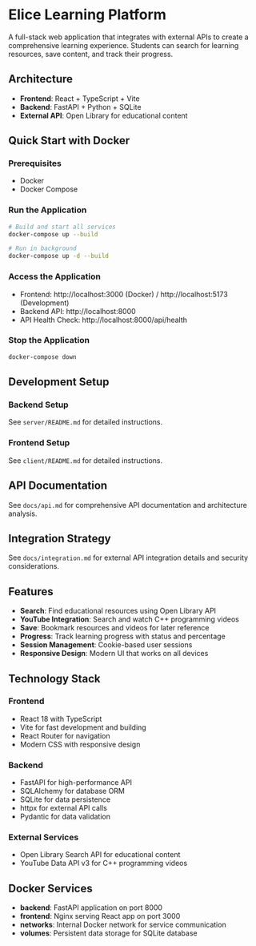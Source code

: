 # Elice Learning Platform

A full-stack web application that integrates with external APIs to create a comprehensive learning experience. Students can search for learning resources, save content, and track their progress.

## Architecture

- **Frontend**: React + TypeScript + Vite
- **Backend**: FastAPI + Python + SQLite
- **External API**: Open Library for educational content

## Quick Start with Docker

### Prerequisites
- Docker
- Docker Compose

### Run the Application

```bash
# Build and start all services
docker-compose up --build

# Run in background
docker-compose up -d --build
```

### Access the Application
- Frontend: http://localhost:3000 (Docker) / http://localhost:5173 (Development)
- Backend API: http://localhost:8000
- API Health Check: http://localhost:8000/api/health

### Stop the Application
```bash
docker-compose down
```

## Development Setup

### Backend Setup
See `server/README.md` for detailed instructions.

### Frontend Setup
See `client/README.md` for detailed instructions.

## API Documentation

See `docs/api.md` for comprehensive API documentation and architecture analysis.

## Integration Strategy

See `docs/integration.md` for external API integration details and security considerations.

## Features

- **Search**: Find educational resources using Open Library API
- **YouTube Integration**: Search and watch C++ programming videos
- **Save**: Bookmark resources and videos for later reference
- **Progress**: Track learning progress with status and percentage
- **Session Management**: Cookie-based user sessions
- **Responsive Design**: Modern UI that works on all devices

## Technology Stack

### Frontend
- React 18 with TypeScript
- Vite for fast development and building
- React Router for navigation
- Modern CSS with responsive design

### Backend
- FastAPI for high-performance API
- SQLAlchemy for database ORM
- SQLite for data persistence
- httpx for external API calls
- Pydantic for data validation

### External Services
- Open Library Search API for educational content
- YouTube Data API v3 for C++ programming videos

## Docker Services

- **backend**: FastAPI application on port 8000
- **frontend**: Nginx serving React app on port 3000
- **networks**: Internal Docker network for service communication
- **volumes**: Persistent data storage for SQLite database
